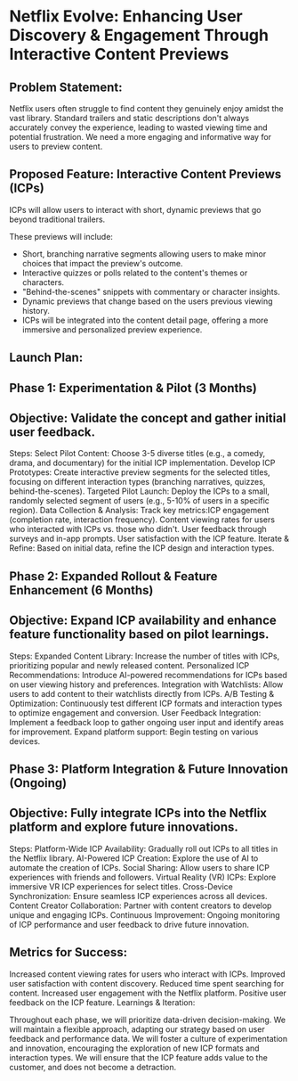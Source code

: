 
# Netflix Evolve: Enhancing User Discovery & Engagement Through Interactive Content Previews

## Problem Statement:
Netflix users often struggle to find content they genuinely enjoy amidst the vast library. Standard trailers and static descriptions don't always accurately convey the experience, leading to wasted viewing time and potential frustration. We need a more engaging and informative way for users to preview content.

## Proposed Feature: Interactive Content Previews (ICPs)
ICPs will allow users to interact with short, dynamic previews that go beyond traditional trailers.

These previews will include:
* Short, branching narrative segments allowing users to make minor choices that impact the preview's outcome.
* Interactive quizzes or polls related to the content's themes or characters.
* "Behind-the-scenes" snippets with commentary or character insights.
* Dynamic previews that change based on the users previous viewing history.
* ICPs will be integrated into the content detail page, offering a more immersive and personalized preview experience.

## Launch Plan:
## Phase 1: Experimentation & Pilot (3 Months)
## Objective: Validate the concept and gather initial user feedback.
Steps:
Select Pilot Content: Choose 3-5 diverse titles (e.g., a comedy, drama, and documentary) for the initial ICP implementation.
Develop ICP Prototypes: Create interactive preview segments for the selected titles, focusing on different interaction types (branching narratives, quizzes, behind-the-scenes).
Targeted Pilot Launch: Deploy the ICPs to a small, randomly selected segment of users (e.g., 5-10% of users in a specific region).
Data Collection & Analysis: Track key metrics:ICP engagement (completion rate, interaction frequency).
Content viewing rates for users who interacted with ICPs vs. those who didn't.
User feedback through surveys and in-app prompts.
User satisfaction with the ICP feature.
Iterate & Refine: Based on initial data, refine the ICP design and interaction types.

## Phase 2: Expanded Rollout & Feature Enhancement (6 Months)
## Objective: Expand ICP availability and enhance feature functionality based on pilot learnings.
Steps:
Expanded Content Library: Increase the number of titles with ICPs, prioritizing popular and newly released content.
Personalized ICP Recommendations: Introduce AI-powered recommendations for ICPs based on user viewing history and preferences.
Integration with Watchlists: Allow users to add content to their watchlists directly from ICPs.
A/B Testing & Optimization: Continuously test different ICP formats and interaction types to optimize engagement and conversion.
User Feedback Integration: Implement a feedback loop to gather ongoing user input and identify areas for improvement.
Expand platform support: Begin testing on various devices.

## Phase 3: Platform Integration & Future Innovation (Ongoing)
## Objective: Fully integrate ICPs into the Netflix platform and explore future innovations.
Steps:
Platform-Wide ICP Availability: Gradually roll out ICPs to all titles in the Netflix library.
AI-Powered ICP Creation: Explore the use of AI to automate the creation of ICPs.
Social Sharing: Allow users to share ICP experiences with friends and followers.
Virtual Reality (VR) ICPs: Explore immersive VR ICP experiences for select titles.
Cross-Device Synchronization: Ensure seamless ICP experiences across all devices.
Content Creator Collaboration: Partner with content creators to develop unique and engaging ICPs.
Continuous Improvement: Ongoing monitoring of ICP performance and user feedback to drive future innovation.

## Metrics for Success:
Increased content viewing rates for users who interact with ICPs.
Improved user satisfaction with content discovery.
Reduced time spent searching for content.
Increased user engagement with the Netflix platform.
Positive user feedback on the ICP feature.
Learnings & Iteration:

Throughout each phase, we will prioritize data-driven decision-making.
We will maintain a flexible approach, adapting our strategy based on user feedback and performance data.
We will foster a culture of experimentation and innovation, encouraging the exploration of new ICP formats and interaction types.
We will ensure that the ICP feature adds value to the customer, and does not become a detraction.
